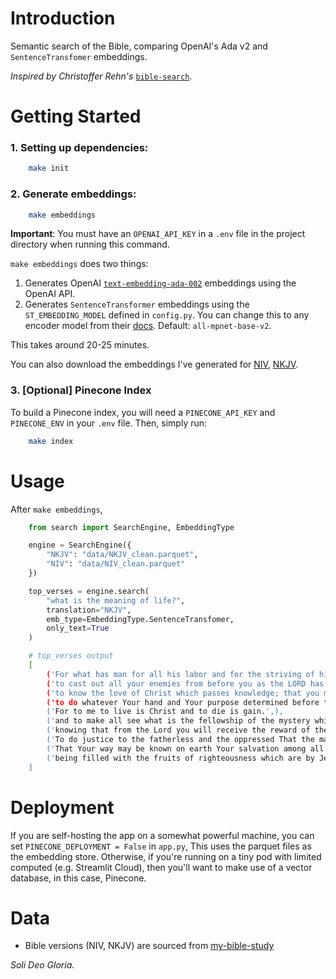 
# Introduction

Semantic search of the Bible, comparing OpenAI's Ada v2 and `SentenceTransfomer` embeddings.

*Inspired by Christoffer Rehn's* [`bible-search`](https://github.com/hoffa/bible-search).


# Getting Started

### 1. Setting up dependencies:
```bash
    make init
```

### 2. Generate embeddings:
```bash
    make embeddings
```

**Important**: You must have an `OPENAI_API_KEY` in a `.env` file in the project directory when running this command.

`make embeddings` does two things:
1. Generates OpenAI [`text-embedding-ada-002`](https://openai.com/blog/new-and-improved-embedding-model/) embeddings using the OpenAI API.
2. Generates `SentenceTransformer` embeddings using the `ST_EMBEDDING_MODEL` defined in `config.py`. You can change this to any encoder model from their [docs](https://www.sbert.net/docs/pretrained_models.html). Default: `all-mpnet-base-v2`.

This takes around 20-25 minutes.

You can also download the embeddings I've generated for [NIV](https://www.dropbox.com/s/78jm8wh4cqhvwwv/NIV_clean.parquet?dl=1), [NKJV](https://www.dropbox.com/s/wd3kxh012jfhjya/NKJV_clean.parquet?dl=1).


### 3. **[Optional]** Pinecone Index

To build a Pinecone index, you will need a `PINECONE_API_KEY` and `PINECONE_ENV` in your `.env` file. Then, simply run:

```bash
    make index
```

# Usage
After `make embeddings`,

```python
    from search import SearchEngine, EmbeddingType

    engine = SearchEngine({
        "NKJV": "data/NKJV_clean.parquet",
        "NIV": "data/NIV_clean.parquet"
    })

    top_verses = engine.search(
        "what is the meaning of life?",
        translation="NKJV",
        emb_type=EmbeddingType.SentenceTransfomer, 
        only_text=True
    )
```

```bash
    # top_verses output
    [
        ('For what has man for all his labor and for the striving of his heart with which he has toiled under the sun?',),
        ('to cast out all your enemies from before you as the LORD has spoken.',),
        ('to know the love of Christ which passes knowledge; that you may be filled with all the fullness of God.',),
        ('to do whatever Your hand and Your purpose determined before to be done.',),
        ('For to me to live is Christ and to die is gain.',),
        ('and to make all see what is the fellowship of the mystery which from the beginning of the ages has been hidden in God who created all things through Jesus Christ;',),
        ('knowing that from the Lord you will receive the reward of the inheritance; for you serve the Lord Christ.',),
        ('To do justice to the fatherless and the oppressed That the man of the earth may oppress no more.',),
        ('That Your way may be known on earth Your salvation among all nations.',),
        ('being filled with the fruits of righteousness which are by Jesus Christ to the glory and praise of God.',)
    ]
```

# Deployment

If you are self-hosting the app on a somewhat powerful machine, you can set `PINECONE_DEPLOYMENT = False` in `app.py`, This uses the parquet files as the embedding store. Otherwise, if you're running on a tiny pod with limited computed (e.g. Streamlit Cloud), then you'll want to make use of a vector database, in this case, Pinecone.

# Data
- Bible versions (NIV, NKJV) are sourced from [my-bible-study](http://my-bible-study.appspot.com)

*Soli Deo Gloria.*